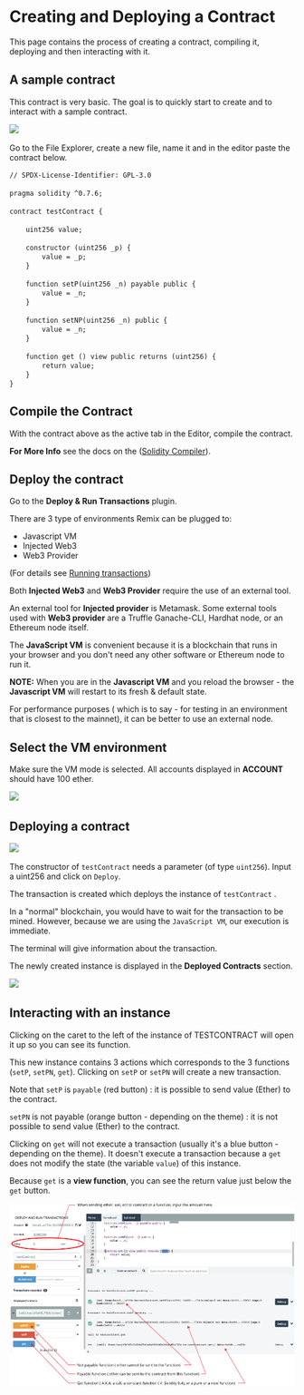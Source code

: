 Creating and Deploying a Contract
================================

This page contains the process of creating a contract, compiling it, deploying and then interacting with it.

A sample contract
---------------
This contract is very basic. The goal is to quickly start to create and
to interact with a sample contract.

![](images/a-file-explorer-new-file2.png)

Go to the File Explorer, create a new file, name it and in the editor paste the contract below.

``` 
// SPDX-License-Identifier: GPL-3.0

pragma solidity ^0.7.6;

contract testContract {

    uint256 value;

    constructor (uint256 _p) {
        value = _p;
    }

    function setP(uint256 _n) payable public {
        value = _n;
    }

    function setNP(uint256 _n) public {
        value = _n;
    }

    function get () view public returns (uint256) {
        return value;
    }
}

```

Compile the Contract
--------------------
With the contract above as the active tab in the Editor, compile the contract.  

**For More Info** see the docs on the ([Solidity Compiler](compile.html)).

Deploy the contract
-------------------
Go to the **Deploy & Run Transactions** plugin.

There are 3 type of environments Remix can be plugged to:
* Javascript VM
* Injected Web3
* Web3 Provider

 (For details see [Running transactions](https://remix-ide.readthedocs.io/en/latest/run.html))

Both **Injected Web3** and **Web3 Provider** require the use of an external tool.

An external tool for **Injected provider** is Metamask.  Some external tools used with **Web3 provider** are a Truffle Ganache-CLI, Hardhat node, or an Ethereum node itself.

The **JavaScript VM** is convenient because it is a blockchain that runs in
your browser and you don't need any other software or Ethereum node to run it. 

**NOTE:** When you are in the **Javascript VM** and you reload the browser - the **Javascript VM** will restart to its fresh & default state.

For performance purposes ( which is to say - for testing in an environment that is closest to the mainnet), it can be better to use an external node.

Select the VM environment
-------------------------

Make sure the VM mode is selected. All accounts displayed in **ACCOUNT** should have 100 ether.

![](images/a-run-jsvm-accounts.png)

Deploying a contract
---------------------

![](images/a-run-testContract.png)

The constructor of `testContract` needs a parameter (of type `uint256`).
Input a uint256 and click on `Deploy`.

The transaction is created which deploys the instance of `testContract` .

In a "normal" blockchain, you would have to wait for the transaction to be mined. However, because we are using the `JavaScript VM`, our execution is immediate.

The terminal will give information about the transaction.

The newly created instance is displayed in the **Deployed Contracts** section.

![](images/a-jvm-instance.png)

Interacting with an instance
----------------------------
Clicking on the caret to the left of the instance of TESTCONTRACT will open it up so you can see its function.

This new instance contains 3 actions which corresponds to the 3
functions (`setP`, `setPN`, `get`). Clicking on `setP` or `setPN` will
create a new transaction.

Note that `setP` is `payable` (red button) : it is possible to send
value (Ether) to the contract.

`setPN` is not payable (orange button - depending on the theme) : it is not possible to send value (Ether) to the contract.

Clicking on `get` will not execute a transaction (usually it's a blue button - depending on the theme). It doesn't execute a transaction because a `get` does not modify the state (the variable `value`) of this instance.

Because `get` is a **view function**, you can see the return value just below the
`get` button.

![](images/a-jvm-calling-instance.png)
